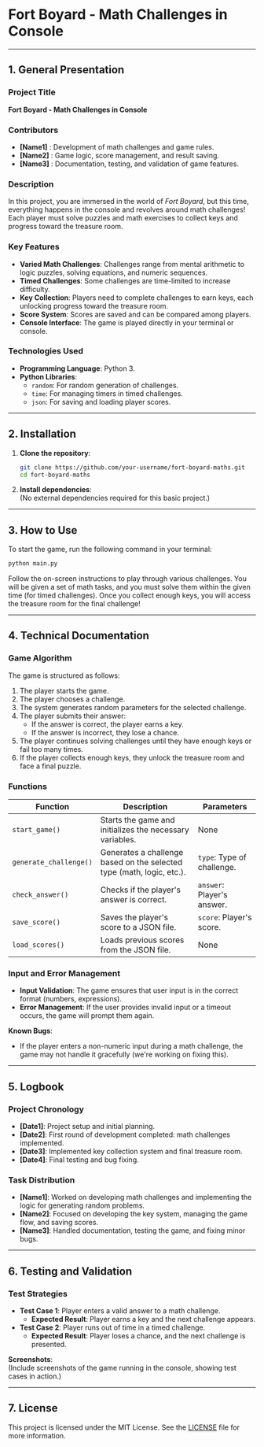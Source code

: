 # Fort Boyard - Math Challenges in Console

---

## 1. General Presentation

### Project Title  
**Fort Boyard - Math Challenges in Console**

### Contributors  
- **[Name1]** : Development of math challenges and game rules.  
- **[Name2]** : Game logic, score management, and result saving.  
- **[Name3]** : Documentation, testing, and validation of game features.

### Description  
In this project, you are immersed in the world of *Fort Boyard*, but this time, everything happens in the console and revolves around math challenges! Each player must solve puzzles and math exercises to collect keys and progress toward the treasure room.

### Key Features  
- **Varied Math Challenges**: Challenges range from mental arithmetic to logic puzzles, solving equations, and numeric sequences.
- **Timed Challenges**: Some challenges are time-limited to increase difficulty.
- **Key Collection**: Players need to complete challenges to earn keys, each unlocking progress toward the treasure room.
- **Score System**: Scores are saved and can be compared among players.
- **Console Interface**: The game is played directly in your terminal or console.

### Technologies Used  
- **Programming Language**: Python 3.
- **Python Libraries**:  
  - `random`: For random generation of challenges.  
  - `time`: For managing timers in timed challenges.  
  - `json`: For saving and loading player scores.

---

## 2. Installation

1. **Clone the repository**:  
   ```bash
   git clone https://github.com/your-username/fort-boyard-maths.git
   cd fort-boyard-maths
   ```
2. **Install dependencies**:  
   (No external dependencies required for this basic project.)

---

## 3. How to Use

To start the game, run the following command in your terminal:  
```bash
python main.py
```

Follow the on-screen instructions to play through various challenges. You will be given a set of math tasks, and you must solve them within the given time (for timed challenges). Once you collect enough keys, you will access the treasure room for the final challenge!

---

## 4. Technical Documentation

### Game Algorithm  
The game is structured as follows:

1. The player starts the game.
2. The player chooses a challenge.
3. The system generates random parameters for the selected challenge.
4. The player submits their answer:
   - If the answer is correct, the player earns a key.
   - If the answer is incorrect, they lose a chance.
5. The player continues solving challenges until they have enough keys or fail too many times.
6. If the player collects enough keys, they unlock the treasure room and face a final puzzle.

### Functions

| **Function**              | **Description**                                                                                          | **Parameters**              |
|---------------------------|----------------------------------------------------------------------------------------------------------|-----------------------------|
| `start_game()`            | Starts the game and initializes the necessary variables.                                                  | None                        |
| `generate_challenge()`    | Generates a challenge based on the selected type (math, logic, etc.).                                      | `type`: Type of challenge.  |
| `check_answer()`          | Checks if the player's answer is correct.                                                                | `answer`: Player's answer.  |
| `save_score()`            | Saves the player's score to a JSON file.                                                                  | `score`: Player's score.    |
| `load_scores()`           | Loads previous scores from the JSON file.                                                                | None                        |

### Input and Error Management  
- **Input Validation**: The game ensures that user input is in the correct format (numbers, expressions).  
- **Error Management**: If the user provides invalid input or a timeout occurs, the game will prompt them again.
  
**Known Bugs**:
- If the player enters a non-numeric input during a math challenge, the game may not handle it gracefully (we're working on fixing this).
  
---

## 5. Logbook

### Project Chronology  
- **[Date1]**: Project setup and initial planning.  
- **[Date2]**: First round of development completed: math challenges implemented.  
- **[Date3]**: Implemented key collection system and final treasure room.  
- **[Date4]**: Final testing and bug fixing.

### Task Distribution  
- **[Name1]**: Worked on developing math challenges and implementing the logic for generating random problems.  
- **[Name2]**: Focused on developing the key system, managing the game flow, and saving scores.  
- **[Name3]**: Handled documentation, testing the game, and fixing minor bugs.

---

## 6. Testing and Validation

### Test Strategies  
- **Test Case 1**: Player enters a valid answer to a math challenge.  
  - **Expected Result**: Player earns a key and the next challenge appears.
- **Test Case 2**: Player runs out of time in a timed challenge.  
  - **Expected Result**: Player loses a chance, and the next challenge is presented.
  
**Screenshots**:  
(Include screenshots of the game running in the console, showing test cases in action.)

---

## 7. License

This project is licensed under the MIT License. See the [LICENSE](LICENSE) file for more information.
